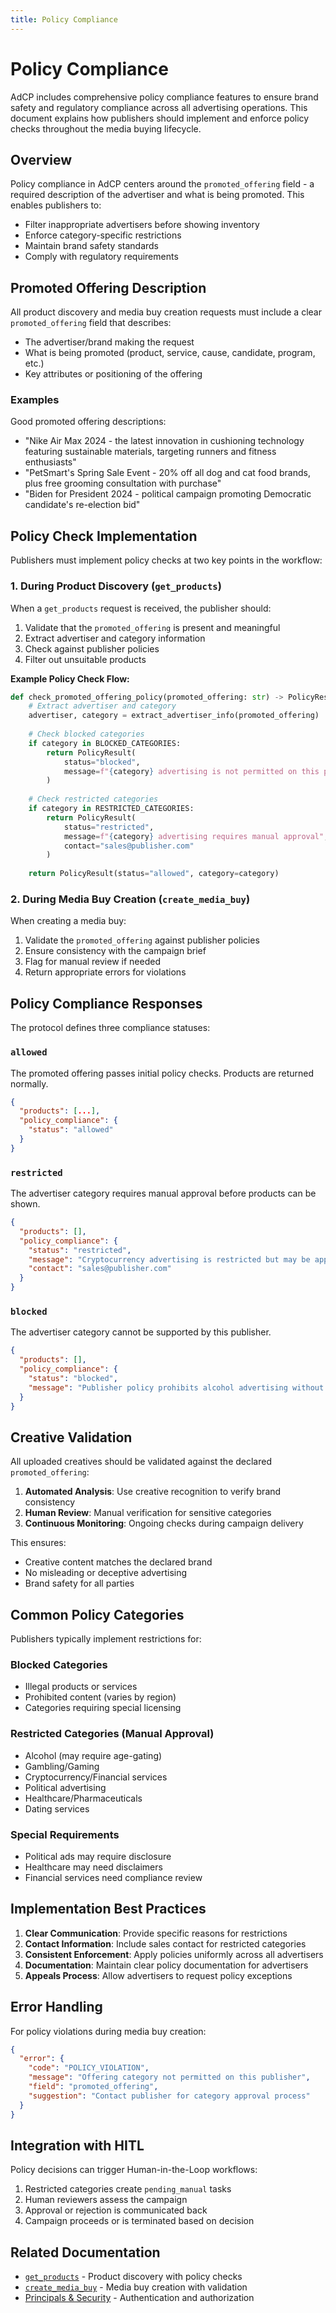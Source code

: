 ```yaml
---
title: Policy Compliance
---
```


# Policy Compliance

AdCP includes comprehensive policy compliance features to ensure brand safety and regulatory compliance across all advertising operations. This document explains how publishers should implement and enforce policy checks throughout the media buying lifecycle.

## Overview

Policy compliance in AdCP centers around the `promoted_offering` field - a required description of the advertiser and what is being promoted. This enables publishers to:

- Filter inappropriate advertisers before showing inventory
- Enforce category-specific restrictions
- Maintain brand safety standards
- Comply with regulatory requirements

## Promoted Offering Description

All product discovery and media buy creation requests must include a clear `promoted_offering` field that describes:

- The advertiser/brand making the request
- What is being promoted (product, service, cause, candidate, program, etc.)
- Key attributes or positioning of the offering

### Examples

Good promoted offering descriptions:
- "Nike Air Max 2024 - the latest innovation in cushioning technology featuring sustainable materials, targeting runners and fitness enthusiasts"
- "PetSmart's Spring Sale Event - 20% off all dog and cat food brands, plus free grooming consultation with purchase"
- "Biden for President 2024 - political campaign promoting Democratic candidate's re-election bid"

## Policy Check Implementation

Publishers must implement policy checks at two key points in the workflow:

### 1. During Product Discovery (`get_products`)

When a `get_products` request is received, the publisher should:

1. Validate that the `promoted_offering` is present and meaningful
2. Extract advertiser and category information
3. Check against publisher policies
4. Filter out unsuitable products

**Example Policy Check Flow:**
```python
def check_promoted_offering_policy(promoted_offering: str) -> PolicyResult:
    # Extract advertiser and category
    advertiser, category = extract_advertiser_info(promoted_offering)
    
    # Check blocked categories
    if category in BLOCKED_CATEGORIES:
        return PolicyResult(
            status="blocked",
            message=f"{category} advertising is not permitted on this publisher"
        )
    
    # Check restricted categories
    if category in RESTRICTED_CATEGORIES:
        return PolicyResult(
            status="restricted",
            message=f"{category} advertising requires manual approval",
            contact="sales@publisher.com"
        )
    
    return PolicyResult(status="allowed", category=category)
```

### 2. During Media Buy Creation (`create_media_buy`)

When creating a media buy:

1. Validate the `promoted_offering` against publisher policies
2. Ensure consistency with the campaign brief
3. Flag for manual review if needed
4. Return appropriate errors for violations

## Policy Compliance Responses

The protocol defines three compliance statuses:

### `allowed`
The promoted offering passes initial policy checks. Products are returned normally.

```json
{
  "products": [...],
  "policy_compliance": {
    "status": "allowed"
  }
}
```

### `restricted`
The advertiser category requires manual approval before products can be shown.

```json
{
  "products": [],
  "policy_compliance": {
    "status": "restricted",
    "message": "Cryptocurrency advertising is restricted but may be approved on a case-by-case basis.",
    "contact": "sales@publisher.com"
  }
}
```

### `blocked`
The advertiser category cannot be supported by this publisher.

```json
{
  "products": [],
  "policy_compliance": {
    "status": "blocked",
    "message": "Publisher policy prohibits alcohol advertising without age verification capabilities."
  }
}
```

## Creative Validation

All uploaded creatives should be validated against the declared `promoted_offering`:

1. **Automated Analysis**: Use creative recognition to verify brand consistency
2. **Human Review**: Manual verification for sensitive categories
3. **Continuous Monitoring**: Ongoing checks during campaign delivery

This ensures:
- Creative content matches the declared brand
- No misleading or deceptive advertising
- Brand safety for all parties

## Common Policy Categories

Publishers typically implement restrictions for:

### Blocked Categories
- Illegal products or services
- Prohibited content (varies by region)
- Categories requiring special licensing

### Restricted Categories (Manual Approval)
- Alcohol (may require age-gating)
- Gambling/Gaming
- Cryptocurrency/Financial services
- Political advertising
- Healthcare/Pharmaceuticals
- Dating services

### Special Requirements
- Political ads may require disclosure
- Healthcare may need disclaimers
- Financial services need compliance review

## Implementation Best Practices

1. **Clear Communication**: Provide specific reasons for restrictions
2. **Contact Information**: Include sales contact for restricted categories
3. **Consistent Enforcement**: Apply policies uniformly across all advertisers
4. **Documentation**: Maintain clear policy documentation for advertisers
5. **Appeals Process**: Allow advertisers to request policy exceptions

## Error Handling

For policy violations during media buy creation:

```json
{
  "error": {
    "code": "POLICY_VIOLATION",
    "message": "Offering category not permitted on this publisher",
    "field": "promoted_offering",
    "suggestion": "Contact publisher for category approval process"
  }
}
```

## Integration with HITL

Policy decisions can trigger Human-in-the-Loop workflows:

1. Restricted categories create `pending_manual` tasks
2. Human reviewers assess the campaign
3. Approval or rejection is communicated back
4. Campaign proceeds or is terminated based on decision

## Related Documentation

- [`get_products`](./tasks/get_products) - Product discovery with policy checks
- [`create_media_buy`](./tasks/create_media_buy) - Media buy creation with validation
- [Principals & Security](./principals-and-security) - Authentication and authorization